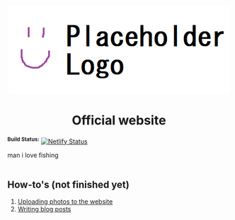 <div align="center">
  <img src="https://github.com/Governators3361/website/blob/main/src/assets/images/logo.png">
  <h1>Official website</h1>
</div>

<b><sup>Build Status:</sup></b>
[![Netlify Status](https://api.netlify.com/api/v1/badges/dad463e0-d0df-47e9-9038-e83bdfd15eea/deploy-status)](https://app.netlify.com/sites/quique/deploys)

man i love fishing
<br><br>

## How-to's (not finished yet)
1. [Uploading photos to the website](#)
2. [Writing blog posts](#)
